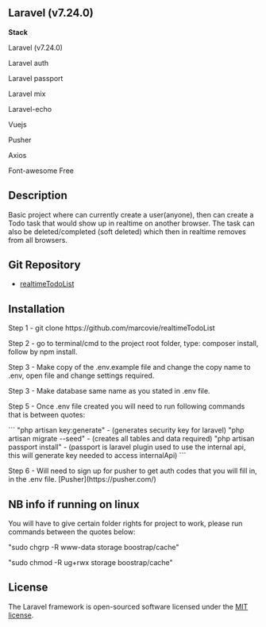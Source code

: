 ## Laravel (v7.24.0)


<p><b>Stack</b></p>

<p>Laravel (v7.24.0)</p>
<p>Laravel auth</p>
<p>Laravel passport</p>
<p>Laravel mix</p>
<p>Laravel-echo</p>
<p>Vuejs</p>
<p>Pusher</p>
<p>Axios</p>
<p>Font-awesome Free</p>

## Description

<p>Basic project where can currently create a user(anyone), then can create a Todo task that would show up in realtime on another browser. The task can also be deleted/completed (soft deleted) which then in realtime removes from all browsers.</p>

## Git Repository

- [realtimeTodoList](https://github.com/marcovie/realtimeTodoList)

## Installation
<p>Step 1 - git clone https://github.com/marcovie/realtimeTodoList </p>
<p>Step 2 - go to terminal/cmd to the project root folder, type: composer install, follow by npm install.</p>
<p>Step 3 - Make copy of the .env.example file and change the copy name to .env, open file and change settings required.</p>
<p>Step 3 - Make database same name as you stated in .env file.</p>
<p>Step 5 - Once .env file created you will need to run following commands that is between quotes:</p>
```
"php artisan key:generate" - (generates security key for laravel)
"php artisan migrate --seed" - (creates all tables and data required)
"php artisan passport install" - (passport is laravel plugin used to use the internal api, this will generate key needed to access internalApi)
```
<p>Step 6 - Will need to sign up for pusher to get auth codes that you will fill in, in the .env file. [Pusher](https://pusher.com/) </p>

## NB info if running on linux
<p>You will have to give certain folder rights for project to work, please run commands between the quotes below:</p>
<p>"sudo chgrp -R www-data storage boostrap/cache"</p>
<p>"sudo chmod -R ug+rwx storage boostrap/cache"</p>

## License

The Laravel framework is open-sourced software licensed under the [MIT license](https://opensource.org/licenses/MIT).
